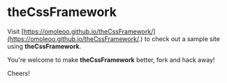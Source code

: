 # theCssFramework

Visit [https://omoleoo.github.io/theCssFramework/](https://omoleoo.github.io/theCssFramework/.) to check out a sample site using <b>theCssFramework</b>.


You're welcome to make <b>theCssFramework</b> better, fork and hack away!


Cheers!

